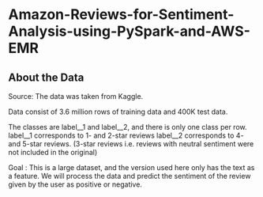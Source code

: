 # Amazon-Reviews-for-Sentiment-Analysis-using-PySpark-and-AWS-EMR

## About the Data

Source: The data was taken from Kaggle.

Data consist of 3.6 million rows of training data and 400K test data.

The classes are label__1 and label__2, and there is only one class per row. label__1 corresponds to 1- and 2-star reviews label__2 corresponds to 4- and 5-star reviews. (3-star reviews i.e. reviews with neutral sentiment were not included in the original)

Goal : This is a large dataset, and the version used here only has the text as a feature. We will process the data and predict the sentiment of the review given by the user as positive or negative.
